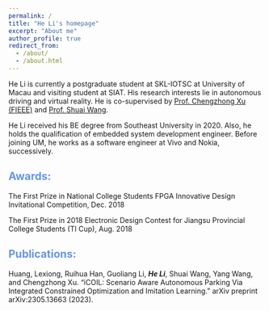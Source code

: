 ```yaml
---
permalink: /
title: "He Li's homepage"
excerpt: "About me"
author_profile: true
redirect_from: 
  - /about/
  - /about.html
---
```


He Li is currently a postgraduate student at SKL-IOTSC at University of Macau and visiting student at SIAT. His research interests lie in autonomous driving and virtual reality. He is co-supervised by [Prof. Chengzhong Xu (FIEEE)](https://www.fst.um.edu.mo/personal/czxu/) and [Prof. Shuai Wang](https://bearswang.github.io/).

He Li received his BE degree from Southeast University in 2020. Also, he holds the qualification of embedded system development engineer. Before joining UM, he works as a software engineer at Vivo and Nokia, successively.

## <font color=CornflowerBlue>Awards:</font> ##

The First Prize in National College Students FPGA Innovative Design Invitational Competition, Dec. 2018

The First Prize in 2018 Electronic Design Contest for Jiangsu Provincial College Students (TI Cup), Aug. 2018

## <font color=CornflowerBlue>Publications:</font> ##

Huang, Lexiong, Ruihua Han, Guoliang Li, ***He Li***, Shuai Wang, Yang Wang, and Chengzhong Xu. “iCOIL: Scenario Aware Autonomous Parking Via Integrated Constrained Optimization and Imitation Learning.” arXiv preprint arXiv:2305.13663 (2023).
